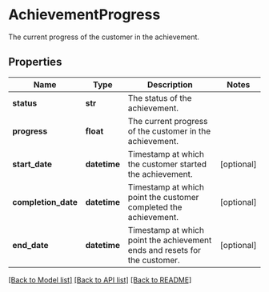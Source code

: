 # AchievementProgress

The current progress of the customer in the achievement.
## Properties
Name | Type | Description | Notes
------------ | ------------- | ------------- | -------------
**status** | **str** | The status of the achievement. | 
**progress** | **float** | The current progress of the customer in the achievement. | 
**start_date** | **datetime** | Timestamp at which the customer started the achievement. | [optional] 
**completion_date** | **datetime** | Timestamp at which point the customer completed the achievement. | [optional] 
**end_date** | **datetime** | Timestamp at which point the achievement ends and resets for the customer. | [optional] 

[[Back to Model list]](../README.md#documentation-for-models) [[Back to API list]](../README.md#documentation-for-api-endpoints) [[Back to README]](../README.md)


